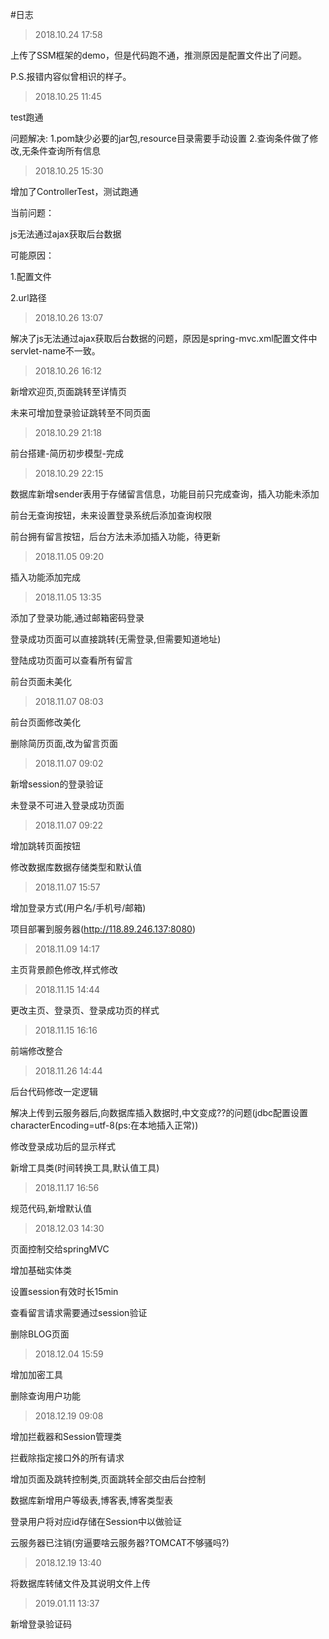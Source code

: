 #日志

>2018.10.24 17:58

上传了SSM框架的demo，但是代码跑不通，推测原因是配置文件出了问题。

P.S.报错内容似曾相识的样子。

>2018.10.25 11:45

test跑通

问题解决:
1.pom缺少必要的jar包,resource目录需要手动设置
2.查询条件做了修改,无条件查询所有信息

>2018.10.25 15:30

增加了ControllerTest，测试跑通

当前问题：

js无法通过ajax获取后台数据

可能原因：

1.配置文件

2.url路径

>2018.10.26 13:07

解决了js无法通过ajax获取后台数据的问题，原因是spring-mvc.xml配置文件中servlet-name不一致。

>2018.10.26 16:12

新增欢迎页,页面跳转至详情页

未来可增加登录验证跳转至不同页面

>2018.10.29 21:18

前台搭建-简历初步模型-完成

>2018.10.29 22:15

数据库新增sender表用于存储留言信息，功能目前只完成查询，插入功能未添加

前台无查询按钮，未来设置登录系统后添加查询权限

前台拥有留言按钮，后台方法未添加插入功能，待更新

>2018.11.05 09:20

插入功能添加完成

>2018.11.05 13:35

添加了登录功能,通过邮箱密码登录

登录成功页面可以直接跳转(无需登录,但需要知道地址)

登陆成功页面可以查看所有留言

前台页面未美化

>2018.11.07 08:03

前台页面修改美化

删除简历页面,改为留言页面

>2018.11.07 09:02

新增session的登录验证

未登录不可进入登录成功页面

>2018.11.07 09:22

增加跳转页面按钮

修改数据库数据存储类型和默认值

>2018.11.07 15:57

增加登录方式(用户名/手机号/邮箱)

项目部署到服务器(http://118.89.246.137:8080)

>2018.11.09 14:17

主页背景颜色修改,样式修改

>2018.11.15 14:44

更改主页、登录页、登录成功页的样式

>2018.11.15 16:16

前端修改整合

>2018.11.26 14:44

后台代码修改一定逻辑

解决上传到云服务器后,向数据库插入数据时,中文变成??的问题(jdbc配置设置characterEncoding=utf-8(ps:在本地插入正常))

修改登录成功后的显示样式

新增工具类(时间转换工具,默认值工具)

>2018.11.17 16:56

规范代码,新增默认值

>2018.12.03 14:30

页面控制交给springMVC

增加基础实体类

设置session有效时长15min

查看留言请求需要通过session验证

删除BLOG页面

>2018.12.04 15:59

增加加密工具

删除查询用户功能

>2018.12.19 09:08

增加拦截器和Session管理类

拦截除指定接口外的所有请求

增加页面及跳转控制类,页面跳转全部交由后台控制

数据库新增用户等级表,博客表,博客类型表

登录用户将对应id存储在Session中以做验证

云服务器已注销(穷逼要啥云服务器?TOMCAT不够骚吗?)

>2018.12.19 13:40

将数据库转储文件及其说明文件上传

>2019.01.11 13:37

新增登录验证码